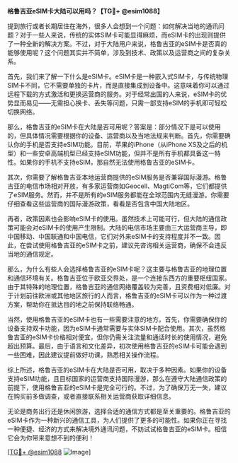 **格鲁吉亚eSIM卡大陆可以用吗？【TG💪+ @esim1088】**

提到旅行或者长期居住在海外，很多人会想到一个问题：如何解决当地的通讯问题？对于一些人来说，传统的实体SIM卡可能显得麻烦，而eSIM卡的出现则提供了一种全新的解决方案。不过，对于大陆用户来说，格鲁吉亚的eSIM卡是否真的能够使用呢？这个问题其实并不简单，涉及到技术、政策以及运营商之间的复杂关系。

首先，我们来了解一下什么是eSIM卡。eSIM卡是一种嵌入式SIM卡，与传统物理SIM卡不同，它不需要单独的卡片，而是直接集成到设备中。这意味着你可以通过远程下载的方式激活和更换运营商的服务。对于经常出国的人来说，eSIM卡的优势显而易见——无需担心换卡、丢失等问题，只需一部支持eSIM的手机即可轻松切换网络。

那么，格鲁吉亚的eSIM卡在大陆是否可用呢？答案是：部分情况下是可以使用的，但具体情况需要根据你的设备、运营商以及当地法规来判断。首先，你需要确认你的手机是否支持eSIM功能。目前，苹果的iPhone（从iPhone XS及之后的机型）和一些安卓高端机型已经支持eSIM功能，但并不是所有手机都具备这一特性。如果你的手机不支持eSIM，那自然无法使用格鲁吉亚的eSIM卡。

其次，你需要了解格鲁吉亚本地运营商提供的eSIM服务是否兼容国际漫游。格鲁吉亚的电信市场相对开放，有多家运营商如Geocell、MagtiCom等，它们都提供了eSIM服务。然而，并不是所有的eSIM服务都能在全球范围内无缝漫游。你需要仔细查看这些运营商的国际漫游政策，看看是否包含中国大陆地区。

再者，政策因素也会影响eSIM卡的使用。虽然技术上可能可行，但大陆的通信政策可能会对eSIM卡的使用产生限制。大陆的电信市场主要由三大运营商主导，即中国移动、中国联通和中国电信，它们对外来eSIM卡的支持程度并不一致。因此，在尝试使用格鲁吉亚的eSIM卡之前，建议先咨询相关运营商，确保不会违反当地的通信规定。

那么，为什么有些人会选择格鲁吉亚的eSIM卡呢？这主要与格鲁吉亚的地理位置和通信环境有关。格鲁吉亚位于欧亚交界处，是一个连接东西方的重要枢纽国家。由于其特殊的地理位置，格鲁吉亚的通信网络覆盖较为完善，且资费相对低廉。对于计划前往欧洲或其他地区旅行的人而言，格鲁吉亚的eSIM卡可以作为一种过渡方案，帮助你在抵达目的地之前保持联络畅通。

当然，使用格鲁吉亚的eSIM卡也有一些需要注意的地方。首先，你需要确保你的设备支持双卡功能，因为eSIM卡通常需要与实体SIM卡配合使用。其次，虽然格鲁吉亚的eSIM卡价格相对便宜，但你仍需关注流量和通话时长的使用情况，避免超出预算。最后，由于语言和文化差异，初次使用格鲁吉亚的eSIM卡可能会遇到一些困难，因此建议提前做好功课，熟悉相关操作流程。

综上所述，格鲁吉亚的eSIM卡在大陆是否可用，取决于多种因素。如果你的设备支持eSIM功能，且目标国家的运营商支持国际漫游，那么在遵守大陆通信政策的前提下，使用格鲁吉亚的eSIM卡是完全可行的。不过，为了确保万无一失，建议在购买前多做调查，或者直接联系相关运营商获取详细信息。

无论是商务出行还是休闲旅游，选择合适的通信方式都是至关重要的。格鲁吉亚的eSIM卡作为一种新兴的通信工具，为人们提供了更多的可能性。如果你正在寻找一种便捷、经济的方式来解决境外通讯问题，不妨试试格鲁吉亚的eSIM卡。相信它会为你带来意想不到的便利！

[[TG💪+ @esim1088](https://t.me/s/esim1088) ![Image](https://i.postimg.cc/4NQfJmqS/Snipaste-2025-05-13-00-14-12.png)]
